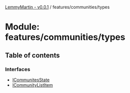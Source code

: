 [LemmyMartin - v0.0.1](../README.md) / features/communities/types

# Module: features/communities/types

## Table of contents

### Interfaces

- [ICommunitesState](../interfaces/features_communities_types.ICommunitesState.md)
- [ICommunityListItem](../interfaces/features_communities_types.ICommunityListItem.md)
